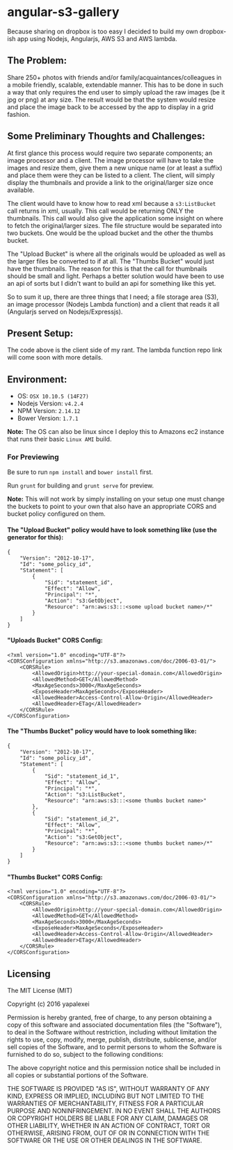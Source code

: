 # angular-s3-gallery

Because sharing on dropbox is too easy I decided to build my own dropbox-ish app using Nodejs, Angularjs, AWS S3 and AWS 
lambda. 

## The Problem:
Share 250+ photos with friends and/or family/acquaintances/colleagues in a mobile friendly, scalable, extendable manner. 
This has to be done in such a way that only requires the end user to simply upload the raw images (be it jpg or png) at any size.
The result would be that the system would resize and place the image back to be accessed by the app to display in a grid fashion.
 
## Some Preliminary Thoughts and Challenges:
At first glance this process would require two separate components; an image processor and a client. The image processor will have 
to take the images and resize them, give them a new unique name (or at least a suffix) and place them were they can be listed to a client.
The client, will simply display the thumbnails and provide a link to the original/larger size once available. 

The client would have to know how to read xml because a `s3:ListBucket` call returns in xml, usually. This call would be returning
ONLY the thumbnails. This call would also give the application some insight on where to fetch the  original/larger sizes. The file 
structure would be separated into two buckets. One would be the upload bucket and the other the thumbs bucket. 
 
The "Upload Bucket" is where all the originals would be uploaded as well as the larger files be converted to if at all. The 
"Thumbs Bucket" would just have the thumbnails. The reason for this is that the call for thumbnails should be small and light. Perhaps a
better solution would have been to use an api of sorts but I didn't want to build an api for something like this yet.

So to sum it up, there are three things that I need; a file storage area (S3), an image processor (Nodejs Lambda function) and a client 
that reads it all (Angularjs served on Nodejs/Expressjs). 

## Present Setup:
The code above is the client side of my rant. The lambda function repo link will come soon with more details.

## Environment:

* OS:             `OSX 10.10.5 (14F27)`
* Nodejs Version: `v4.2.4`
* NPM Version:    `2.14.12`
* Bower Version:  `1.7.1`

**Note:** The OS can also be linux since I deploy this to Amazons ec2 instance that runs their basic `Linux AMI` build.

### For Previewing

Be sure to run `npm install` and `bower install` first.

Run `grunt` for building and `grunt serve` for preview.

**Note:** This will not work by simply installing on your setup one must change the buckets to point to your own that also have
an appropriate CORS and bucket policy configured on them. 

#### The "Upload Bucket" policy would have to look something like (use the generator for this):
```
{
	"Version": "2012-10-17",
	"Id": "some_policy_id",
	"Statement": [
		{
			"Sid": "statement_id",
			"Effect": "Allow",
			"Principal": "*",
			"Action": "s3:GetObject",
			"Resource": "arn:aws:s3:::<some upload bucket name>/*"
		}
	]
}
```

#### "Uploads Bucket" CORS Config:
```
<?xml version="1.0" encoding="UTF-8"?>
<CORSConfiguration xmlns="http://s3.amazonaws.com/doc/2006-03-01/">
    <CORSRule>
        <AllowedOrigin>http://your-special-domain.com</AllowedOrigin>
        <AllowedMethod>GET</AllowedMethod>
        <MaxAgeSeconds>3000</MaxAgeSeconds>
        <ExposeHeader>MaxAgeSeconds</ExposeHeader>
        <AllowedHeader>Access-Control-Allow-Origin</AllowedHeader>
        <AllowedHeader>ETag</AllowedHeader>
    </CORSRule>
</CORSConfiguration>
```

#### The "Thumbs Bucket" policy would have to look something like:
```
{
	"Version": "2012-10-17",
	"Id": "some_policy_id",
	"Statement": [
	    {
            "Sid": "statement_id_1",
            "Effect": "Allow",
            "Principal": "*",
            "Action": "s3:ListBucket",
            "Resource": "arn:aws:s3:::<some thumbs bucket name>"
        },
		{
			"Sid": "statement_id_2",
			"Effect": "Allow",
			"Principal": "*",
			"Action": "s3:GetObject",
			"Resource": "arn:aws:s3:::<some thumbs bucket name>/*"
		}
	]
}
```

#### "Thumbs Bucket" CORS Config:
```
<?xml version="1.0" encoding="UTF-8"?>
<CORSConfiguration xmlns="http://s3.amazonaws.com/doc/2006-03-01/">
    <CORSRule>
        <AllowedOrigin>http://your-special-domain.com</AllowedOrigin>
        <AllowedMethod>GET</AllowedMethod>
        <MaxAgeSeconds>3000</MaxAgeSeconds>
        <ExposeHeader>MaxAgeSeconds</ExposeHeader>
        <AllowedHeader>Access-Control-Allow-Origin</AllowedHeader>
        <AllowedHeader>ETag</AllowedHeader>
    </CORSRule>
</CORSConfiguration>
```


## Licensing

   The MIT License (MIT)
   
   Copyright (c) 2016 yapalexei
   
   Permission is hereby granted, free of charge, to any person obtaining a copy
   of this software and associated documentation files (the "Software"), to deal
   in the Software without restriction, including without limitation the rights
   to use, copy, modify, merge, publish, distribute, sublicense, and/or sell
   copies of the Software, and to permit persons to whom the Software is
   furnished to do so, subject to the following conditions:
   
   The above copyright notice and this permission notice shall be included in all
   copies or substantial portions of the Software.
   
   THE SOFTWARE IS PROVIDED "AS IS", WITHOUT WARRANTY OF ANY KIND, EXPRESS OR
   IMPLIED, INCLUDING BUT NOT LIMITED TO THE WARRANTIES OF MERCHANTABILITY,
   FITNESS FOR A PARTICULAR PURPOSE AND NONINFRINGEMENT. IN NO EVENT SHALL THE
   AUTHORS OR COPYRIGHT HOLDERS BE LIABLE FOR ANY CLAIM, DAMAGES OR OTHER
   LIABILITY, WHETHER IN AN ACTION OF CONTRACT, TORT OR OTHERWISE, ARISING FROM,
   OUT OF OR IN CONNECTION WITH THE SOFTWARE OR THE USE OR OTHER DEALINGS IN THE
   SOFTWARE.

